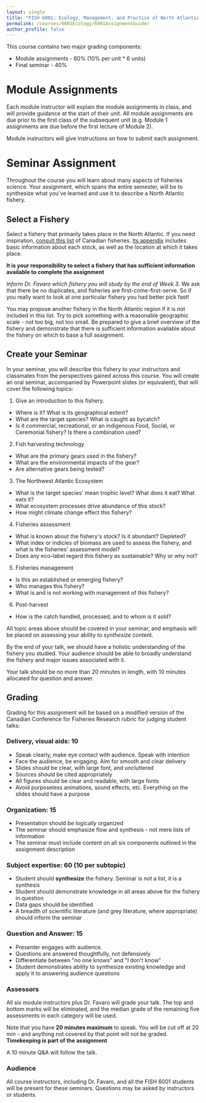 ```yaml
---
layout: single
title: "FISH 6001: Ecology, Management, and Practice of North Atlantic Fisheries Assignment Guide"
permalink: /courses/6001Ecology/6001AssignmentGuide/
author_profile: false
---
```


This course contains two major grading components:

* Module assignments - 60% (10% per unit * 6 units)
* Final seminar - 40% 

# Module Assignments

Each module instructor will explain the module assignments in class, and will provide guidance at the start of their unit. All module assignments are due prior to the first class of the subsequent unit (e.g. Module 1 assignments are due before the first lecture of Module 2).

Module instructors will give instructions on how to submit each assignment.

# Seminar Assignment

Throughout the course you will learn about many aspects of fisheries science. Your assignment, which spans the entire semester, will be to synthesize what you've learned and use it to describe a North Atlantic fishery. 

## Select a Fishery

Select a fishery that primarily takes place in the North Atlantic. If you need inspiration, [consult this list](http://www.oceana.ca/en/publications/reports/heres-catch-how-restore-abundance-canadas-oceans) of Canadian fisheries. [Its appendix](http://www.oceana.ca/sites/default/files/canadas_marine_fisheries_individual_stocks_appendix_c.pdf) includes basic information about each stock, as well as the location at which it takes place.

**It is your responsibility to select a fishery that has sufficient information available to complete the assignment**

*Inform Dr. Favaro which fishery you will study by the end of Week 3*. We ask that there be no duplicates, and fisheries are first-come-first-serve. So if you really want to look at one particular fishery you had better pick fast!

You may propose another fishery in the North Atlantic region if it is not included in this list. Try to pick something with a reasonable geographic scale - not too big, not too small. Be prepared to give a brief overview of the fishery and demonstrate that there is sufficient information available about the fishery on which to base a full assignment. 

## Create your Seminar

In your seminar, you will describe this fishery to your instructors and classmates from the perspectives gained across this course. You will create an oral seminar, accompanied by Powerpoint slides (or equivalent), that will cover the following topics:

1. Give an introduction to this fishery. 
  * Where is it? What is its geographical extent?
  * What are the target species? What is caught as bycatch?
  * Is it commercial, recreational, or an indigenous Food, Social, or Ceremonial fishery? Is there a combination used?
  
2. Fish harvesting technology
  * What are the primary gears used in the fishery?
  * What are the environmental impacts of the gear?
  * Are alternative gears being tested?
  
3. The Northwest Atlantic Ecosystem
  * What is the target species' mean trophic level? What does it eat? What eats it?
  * What ecosystem processes drive abundance of this stock?
  * How might climate change effect this fishery? 
  
 4. Fisheries assessment
  * What is known about the fishery's stock? Is it abundant? Depleted? 
  * What index or indicies of biomass are used to assess the fishery, and what is the fisheries' assessment model?
  * Does any eco-label regard this fishery as sustainable? Why or why not?
  
5. Fisheries management
  * Is this an established or emerging fishery?
  * Who manages this fishery? 
  * What is and is not working with management of this fishery?
    
6. Post-harvest
  * How is the catch handled, processed, and to whom is it sold?

All topic areas above should be covered in your seminar, and emphasis will be placed on assessing your ability to *synthesize* content.

By the end of your talk, we should have a holistic understanding of the fishery you studied. Your audience should be able to broadly understand the fishery and major issues associated with it. 

Your talk should be no more than 20 minutes in length, with 10 minutes allocated for question and answer.

## Grading

Grading for this assignment will be based on a modified version of the Canadian Conference for Fisheries Research rubric for judging student talks:

### Delivery, visual aids: 10

- Speak clearly, make eye contact with audience. Speak with intention 
- Face the audience, be engaging. Aim for smooth and clear delivery
- Slides should be clear, with large font, and uncluttered
- Sources should be cited appropriately
- All figures should be clear and readable, with large fonts
- Avoid purposeless animations, sound effects, etc. Everything on the slides should have a purpose

### Organization: 15

- Presentation should be logically organized
- The seminar should emphasize flow and synthesis - not mere lists of information
- The seminar must include content on all six components outlined in the assignment description

### Subject expertise: 60 (10 per subtopic)

- Student should **synthesize** the fishery. Seminar is *not* a list, it is a synthesis
- Student should demonstrate knowledge in all areas above for the fishery in question
- Data gaps should be identified
- A breadth of scientific literature (and grey literature, where appropriate) should inform the seminar

### Question and Answer: 15
- Presenter engages with audience. 
- Questions are answered thoughtfully, not defensively
- Differentiate between "no one knows" and "I don't know"
- Student demonstrates ability to synthesize existing knowledge and apply it to answering audience questions

### Assessors

All six module instructors plus Dr. Favaro will grade your talk. The top and bottom marks will be eliminated, and the median grade of the remaining five assessments in each category will be used. 

Note that you have **20 minutes maximum** to speak. You will be cut off at 20 min - and anything not covered by that point will not be graded. **Timekeeping is part of the assignment**

A 10 minute Q&A will follow the talk.

### Audience

All course instructors, including Dr. Favaro, and all the FISH 6001 students will be present for these seminars. Questions may be asked by instructors or students.
